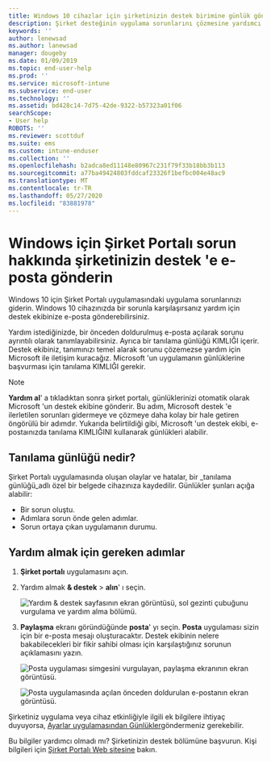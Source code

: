 ```yaml
---
title: Windows 10 cihazlar için şirketinizin destek birimine günlük gönderme | Microsoft Docs
description: Şirket desteğinin uygulama sorunlarını çözmesine yardımcı olmak için e-posta hatası ve günlük ayrıntıları
keywords: ''
author: lenewsad
ms.author: lanewsad
manager: dougeby
ms.date: 01/09/2019
ms.topic: end-user-help
ms.prod: ''
ms.service: microsoft-intune
ms.subservice: end-user
ms.technology: ''
ms.assetid: bd428c14-7d75-42de-9322-b57323a01f06
searchScope:
- User help
ROBOTS: ''
ms.reviewer: scottduf
ms.suite: ems
ms.custom: intune-enduser
ms.collection: ''
ms.openlocfilehash: b2adca8ed11148e80967c231f79f33b18bb3b113
ms.sourcegitcommit: a77ba49424803fddcaf23326f1befbc004e48ac9
ms.translationtype: MT
ms.contentlocale: tr-TR
ms.lasthandoff: 05/27/2020
ms.locfileid: "83881978"
---
```

# <a name="email-your-company-support-about-problem-from-company-portal-for-windows"></a>Windows için Şirket Portalı sorun hakkında şirketinizin destek 'e e-posta gönderin

Windows 10 için Şirket Portalı uygulamasındaki uygulama sorunlarınızı giderin. Windows 10 cihazınızda bir sorunla karşılaşırsanız yardım için destek ekibinize e-posta gönderebilirsiniz. 

Yardım istediğinizde, bir önceden doldurulmuş e-posta açılarak sorunu ayrıntılı olarak tanımlayabilirsiniz. Ayrıca bir tanılama günlüğü KIMLIĞI içerir. Destek ekibiniz, tanımınızı temel alarak sorunu çözemezse yardım için Microsoft ile iletişim kuracağız. Microsoft 'un uygulamanın günlüklerine başvurması için tanılama KIMLIĞI gerekir.   


> [!Note]
> **Yardım al**' a tıkladıktan sonra şirket portalı, günlüklerinizi otomatik olarak Microsoft 'un destek ekibine gönderir. Bu adım, Microsoft destek 'e ilerletilen sorunları gidermeye ve çözmeye daha kolay bir hale getiren öngörülü bir adımdır. Yukarıda belirtildiği gibi, Microsoft 'un destek ekibi, e-postaınızda tanılama KIMLIĞINI kullanarak günlükleri alabilir.  

## <a name="what-is-a-diagnostic-log"></a>Tanılama günlüğü nedir?

Şirket Portalı uygulamasında oluşan olaylar ve hatalar, bir _tanılama günlüğü_adlı özel bir belgede cihazınıza kaydedilir. Günlükler şunları açığa alabilir:  
* Bir sorun oluştu.  
* Adımlara sorun önde gelen adımlar.  
* Sorun ortaya çıkan uygulamanın durumu.   

## <a name="steps-to-get-help"></a>Yardım almak için gereken adımlar  

1. **Şirket portalı** uygulamasını açın.
2. Yardım almak **& destek**  >  **alın**' ı seçin.  

   ![Yardım & destek sayfasının ekran görüntüsü, sol gezinti çubuğunu vurgulama ve yardım alma bölümü.](./media/1812_UCP_Help_Support_Get_Help_Logs.png)    

3. **Paylaşma** ekranı göründüğünde **posta**' yı seçin. **Posta** uygulaması sizin için bir e-posta mesajı oluşturacaktır. Destek ekibinin nelere bakabilecekleri bir fikir sahibi olması için karşılaştığınız sorunun açıklamasını yazın.  

   ![Posta uygulaması simgesini vurgulayan, paylaşma ekranının ekran görüntüsü.](./media/1811_Mail_Logs_Windows_CPapp.png)  


   ![Posta uygulamasında açılan önceden doldurulan e-postanın ekran görüntüsü.](./media/1811_Get_Help_Email_Windows_CPapp.png)  

Şirketiniz uygulama veya cihaz etkinliğiyle ilgili ek bilgilere ihtiyaç duyuyorsa, [Ayarlar uygulamasından Günlükler](send-logs-to-your-it-admin-settings-windows.md)göndermeniz gerekebilir.  

Bu bilgiler yardımcı olmadı mı? Şirketinizin destek bölümüne başvurun. Kişi bilgileri için [Şirket Portalı Web sitesine](https://go.microsoft.com/fwlink/?linkid=2010980) bakın.  
